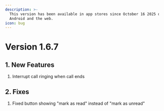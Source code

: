 ```yaml
---
description: >-
  This version has been available in app stores since October 16 2025 on iOS,
  Android and the web.
icon: bug
---
```


# Version 1.6.7

## 1. New Features

1. Interrupt call ringing when call ends

## 2. Fixes

1. Fixed button showing "mark as read" instead of "mark as unread"

